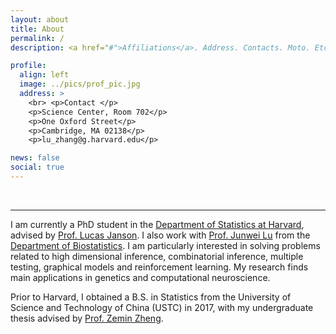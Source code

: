 ```yaml
---
layout: about
title: About
permalink: /
description: <a href="#">Affiliations</a>. Address. Contacts. Moto. Etc.

profile:
  align: left
  image: ../pics/prof_pic.jpg
  address: >
    <br> <p>Contact </p>
    <p>Science Center, Room 702</p>
    <p>One Oxford Street</p>
    <p>Cambridge, MA 02138</p>
    <p>lu_zhang@g.harvard.edu</p>

news: false
social: true
---
```


<br>

---


I am currently a PhD student in the [Department of Statistics at Harvard](https://statistics.fas.harvard.edu/), advised by [Prof. Lucas Janson](http://lucasjanson.fas.harvard.edu). I also work with [Prof. Junwei Lu](https://junwei-lu.github.io) from the [Department of Biostatistics](https://www.hsph.harvard.edu/biostatistics/). I am particularly interested in solving problems related to high dimensional inference, combinatorial inference, multiple testing, graphical models and reinforcement learning. My research finds main applications in genetics and computational neuroscience.

Prior to Harvard, I obtained a B.S. in Statistics from the University of Science and Technology of China (USTC) in 2017, with my undergraduate thesis advised by [Prof. Zemin Zheng](https://bs.ustc.edu.cn/english/Profile-302.html).


